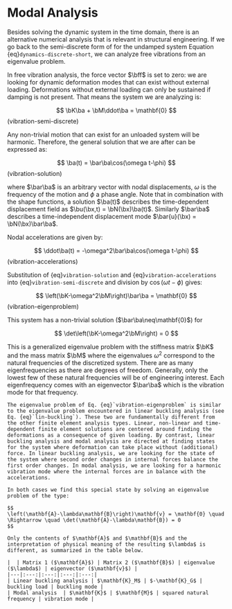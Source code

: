 $\newcommand{\ba}{\mathbf{a}}$
$\newcommand{\bu}{\mathbf{u}}$
$\newcommand{\bx}{\mathbf{x}}$
$\newcommand{\bff}{\mathbf{f}}$
$\newcommand{\bN}{\mathbf{N}}$
$\newcommand{\bM}{\mathbf{M}}$
$\newcommand{\bK}{\mathbf{K}}$

# Modal Analysis

Besides solving the dynamic system in the time domain, there is an alternative numerical analysis that is relevant in structural engineering. If we go back to the semi-discrete form of for the undamped system Equation {eq}`dynamics-discrete-short`, we can analyze free vibrations from an eigenvalue problem.

In free vibration analysis, the force vector $\bff$ is set to zero: we are looking for dynamic deformation modes that can exist without external loading. Deformations without external loading can only be sustained if damping is not present. That means the system we are analyzing is:

$$
\bK\ba + \bM\ddot\ba = \mathbf{0}
$$(vibration-semi-discrete)

Any non-trivial motion that can exist for an unloaded system will be harmonic. Therefore, the general solution that we are after can be expressed as:

$$
\ba(t) = \bar\ba\cos(\omega t-\phi)
$$(vibration-solution)

where $\bar\ba$ is an arbitrary vector with nodal displacements, $\omega$ is the frequency of the motion and $\phi$ a phase angle. Note that in combination with the shape functions, a solution $\ba(t)$ describes the time-dependent displacement field as $\bu(\bx,t) = \bN(\bx)\ba(t)$. Similarly $\bar\ba$ describes a time-independent displacement mode $\bar{u}(\bx) = \bN(\bx)\bar\ba$.

Nodal accelerations are given by:

$$
\ddot\ba(t) = -\omega^2\bar\ba\cos(\omega t-\phi)
$$(vibration-accelerations)

Substitution of {eq}`vibration-solution` and {eq}`vibration-accelerations` into {eq}`vibration-semi-discrete` and division by $\cos(\omega t-\phi)$ gives:

$$
\left(\bK-\omega^2\bM\right)\bar\ba = \mathbf{0}
$$(vibration-eigenproblem)

This system has a non-trivial solution ($\bar\ba\neq\mathbf{0}$) for

$$
\det\left(\bK-\omega^2\bM\right) = 0
$$

This is a generalized eigenvalue problem with the stiffness matrix $\bK$ and the mass matrix $\bM$ where the eigenvalues $\omega^2$ correspond to the natural frequencies of the discretized system. There are as many eigenfrequencies as there are degrees of freedom. Generally, only the lowest few of these natural frequencies will be of engineering interest. Each eigenfrequency comes with an eigenvector $\bar\ba$ which is the vibration mode for that frequency.

```{admonition} Analogy between modal analysis and linear buckling analysis
The eigenvalue problem of Eq. {eq}`vibration-eigenproblem` is similar to the eigenvalue problem encountered in linear buckling analysis (see Eq. {eq}`lin-buckling`). These two are fundamentally different from the other finite element analysis types. Linear, non-linear and time-dependent finite element solutions are centered around finding the deformations as a consequence of given loading. By contrast, linear buckling analysis and modal analysis are directed at finding states for the system where deformation can take place without (additional) force. In linear buckling analysis, we are looking for the state of the system where second order changes in internal forces balance the first order changes. In modal analysis, we are looking for a harmonic vibration mode where the internal forces are in balance with the accelerations. 

In both cases we find this special state by solving an eigenvalue problem of the type:

$$
\left(\mathbf{A}-\lambda\mathbf{B}\right)\mathbf{v} = \mathbf{0} \quad \Rightarrow \quad \det(\mathbf{A}-\lambda\mathbf{B}) = 0
$$

Only the contents of $\mathbf{A}$ and $\mathbf{B}$ and the interpretation of physical meaning of the resulting $\lambda$ is different, as summarized in the table below.

|  | Matrix 1 ($\mathbf{A}$) | Matrix 2 ($\mathbf{B}$) | eigenvalue ($\lambda$) | eigenvector ($\mathbf{v}$) |
|---|:---:|:---:|:---:|:---:|
| Linear buckling analysis | $\mathbf{K}_M$ | $-\mathbf{K}_G$ | buckling load | buckling mode |
| Modal analysis  | $\mathbf{K}$ | $\mathbf{M}$ | squared natural frequency | vibration mode |




